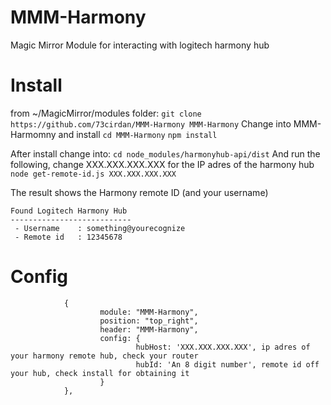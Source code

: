 # MMM-Harmony
Magic Mirror Module for interacting with logitech harmony hub

# Install
from  ~/MagicMirror/modules folder: 
`git clone https://github.com/73cirdan/MMM-Harmony MMM-Harmony`
Change into MMM-Harmomny and install
`cd MMM-Harmony` 
`npm install`

After install change into:
`cd node_modules/harmonyhub-api/dist`
And run the following, change XXX.XXX.XXX.XXX for the IP adres of the harmony hub
`node get-remote-id.js XXX.XXX.XXX.XXX` 

The result shows the Harmony remote ID (and your username)

```
Found Logitech Harmony Hub
---------------------------
 - Username    : something@yourecognize
 - Remote id   : 12345678
```
# Config

                {
                        module: "MMM-Harmony",
                        position: "top_right",
                        header: "MMM-Harmony",
                        config: {
                                hubHost: 'XXX.XXX.XXX.XXX', ip adres of your harmony remote hub, check your router
                                hubId: 'An 8 digit number', remote id off your hub, check install for obtaining it
                        }
                },
